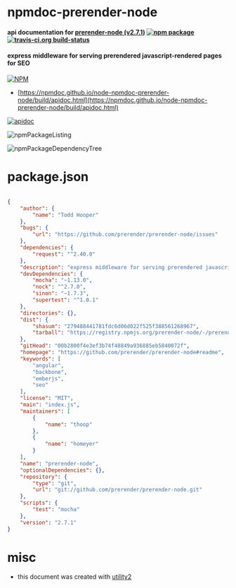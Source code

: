 # npmdoc-prerender-node

#### api documentation for  [prerender-node (v2.7.1)](https://github.com/prerender/prerender-node#readme)  [![npm package](https://img.shields.io/npm/v/npmdoc-prerender-node.svg?style=flat-square)](https://www.npmjs.org/package/npmdoc-prerender-node) [![travis-ci.org build-status](https://api.travis-ci.org/npmdoc/node-npmdoc-prerender-node.svg)](https://travis-ci.org/npmdoc/node-npmdoc-prerender-node)

#### express middleware for serving prerendered javascript-rendered pages for SEO

[![NPM](https://nodei.co/npm/prerender-node.png?downloads=true&downloadRank=true&stars=true)](https://www.npmjs.com/package/prerender-node)

- [https://npmdoc.github.io/node-npmdoc-prerender-node/build/apidoc.html](https://npmdoc.github.io/node-npmdoc-prerender-node/build/apidoc.html)

[![apidoc](https://npmdoc.github.io/node-npmdoc-prerender-node/build/screenCapture.buildCi.browser.%252Ftmp%252Fbuild%252Fapidoc.html.png)](https://npmdoc.github.io/node-npmdoc-prerender-node/build/apidoc.html)

![npmPackageListing](https://npmdoc.github.io/node-npmdoc-prerender-node/build/screenCapture.npmPackageListing.svg)

![npmPackageDependencyTree](https://npmdoc.github.io/node-npmdoc-prerender-node/build/screenCapture.npmPackageDependencyTree.svg)



# package.json

```json

{
    "author": {
        "name": "Todd Hooper"
    },
    "bugs": {
        "url": "https://github.com/prerender/prerender-node/issues"
    },
    "dependencies": {
        "request": "^2.40.0"
    },
    "description": "express middleware for serving prerendered javascript-rendered pages for SEO",
    "devDependencies": {
        "mocha": "~1.13.0",
        "nock": "^2.7.0",
        "sinon": "~1.7.3",
        "supertest": "^1.0.1"
    },
    "directories": {},
    "dist": {
        "shasum": "279488441781fdc6d06d022f525f388561268967",
        "tarball": "https://registry.npmjs.org/prerender-node/-/prerender-node-2.7.1.tgz"
    },
    "gitHead": "00b2800f4e3ef3b74f48849a936885eb5840072f",
    "homepage": "https://github.com/prerender/prerender-node#readme",
    "keywords": [
        "angular",
        "backbone",
        "emberjs",
        "seo"
    ],
    "license": "MIT",
    "main": "index.js",
    "maintainers": [
        {
            "name": "thoop"
        },
        {
            "name": "homeyer"
        }
    ],
    "name": "prerender-node",
    "optionalDependencies": {},
    "repository": {
        "type": "git",
        "url": "git://github.com/prerender/prerender-node.git"
    },
    "scripts": {
        "test": "mocha"
    },
    "version": "2.7.1"
}
```



# misc
- this document was created with [utility2](https://github.com/kaizhu256/node-utility2)
